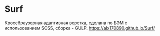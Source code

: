 # Surf
Кроссбраузерная адаптивная верстка, сделана по БЭМ с использованием SCSS, сборка - GULP.
https://alx170890.github.io/Surf/
